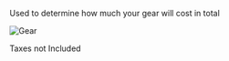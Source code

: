 Used to determine how much your gear will cost in total 

![Gear](https://github.com/NTCG25/Motorcycle-Gear-Estimator/assets/65662881/bc93e5c3-7899-42b0-b860-d9627d1d164a)

Taxes not Included
